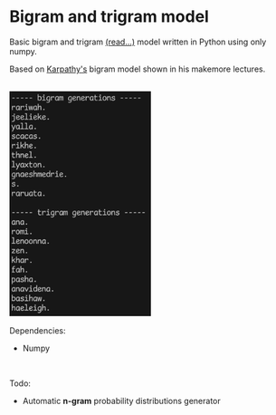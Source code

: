 <h1>Bigram and trigram model</h1>

<p>Basic bigram and trigram <a href="https://en.wikipedia.org/wiki/N-gram">(read...)</a> model written in Python using only numpy.</p>

<p>Based on <a href="https://github.com/karpathy/makemore" target="_blank">Karpathy's</a> bigram model shown in his makemore lectures.</p>
<br>
<img src="preview.png" width="250px">
<br>
<p>Dependencies:</p>
<ul>
    <li>Numpy</li>
</ul>
<br>
<p>Todo:</p>
<ul>
    <li>Automatic <b>n-gram</b> probability distributions generator</li>
</ul>